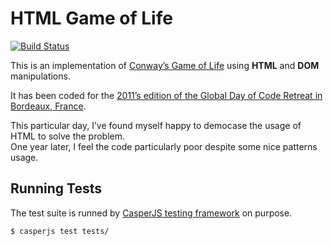 # HTML Game of Life

[![Build Status](https://secure.travis-ci.org/oncletom/html-game-of-life.png?branch=master)](https://travis-ci.org/oncletom/html-game-of-life)

This is an implementation of [Conway’s Game of Life](http://en.wikipedia.org/wiki/Conway's_Game_of_Life) using **HTML** and **DOM** manipulations.

It has been coded for the [2011’s edition of the Global Day of Code Retreat in Bordeaux, France](http://coderetreat.org/events/global-day-of-coderetreat-bordeaux-france).

This particular day, I’ve found myself happy to democase the usage of HTML to solve the problem.  
One year later, I feel the code particularly poor despite some nice patterns usage.

## Running Tests

The test suite is runned by [CasperJS testing framework](http://casperjs.org/testing.html) on purpose.

```bash
$ casperjs test tests/
```
